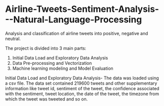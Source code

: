 # Airline-Tweets-Sentiment-Analysis---Natural-Language-Processing
Analysis and classification of airline tweets into positive, negative and neutral. 

The project is divided into 3 main parts:
1) Initial Data Load and Exploratory Data Analysis
2) Data Pre-processing and Vectorization
3) Machine learning modeling and Model Evaluation

Initial Data Load and Exploratory Data Analysis-
The data was loaded using a csv file. The data set contained 219600 tweets and other supplementary information like tweet id, sentiment of the tweet, the confidence associated with the sentiment, tweet location, the date of the tweet, the timezone from which the tweet was tweeted and so on.

